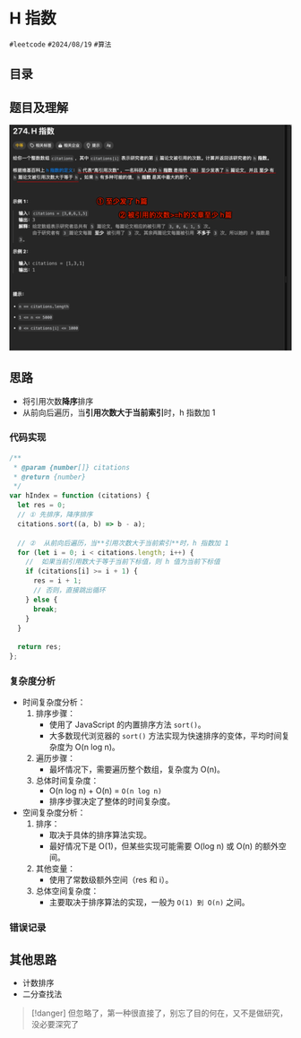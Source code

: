 
# H 指数


`#leetcode`   `#2024/08/19`  `#算法` 


## 目录
<!-- toc -->
 ## 题目及理解 

![图片&文件](./files/Pastedimage20240819065111.png)

## 思路

- 将引用次数**降序**排序
- 从前向后遍历，当**引用次数大于当前索引**时，h 指数加 1 

### 代码实现

```javascript
/**
 * @param {number[]} citations
 * @return {number}
 */
var hIndex = function (citations) {
  let res = 0;
  // ① 先排序，降序排序
  citations.sort((a, b) => b - a);

  // ②  从前向后遍历，当**引用次数大于当前索引**时，h 指数加 1 
  for (let i = 0; i < citations.length; i++) {
    //  如果当前引用数大于等于当前下标值，则 h 值为当前下标值
    if (citations[i] >= i + 1) {
      res = i + 1;
      // 否则，直接跳出循环
    } else {
      break;
    }
  }

  return res;
};

```

### 复杂度分析

- 时间复杂度分析：
	1. 排序步骤：
	    - 使用了 JavaScript 的内置排序方法 `sort()`。
	    - 大多数现代浏览器的 `sort()` 方法实现为快速排序的变体，平均时间复杂度为 O(n log n)。
	2. 遍历步骤：
	    - 最坏情况下，需要遍历整个数组，复杂度为 O(n)。
	3. 总体时间复杂度：
	    - O(n log n) + O(n) = `O(n log n)`
	    - 排序步骤决定了整体的时间复杂度。
- 空间复杂度分析：
    1. 排序：
        - 取决于具体的排序算法实现。
        - 最好情况下是 O(1)，但某些实现可能需要 O(log n) 或 O(n) 的额外空间。
    2. 其他变量：
        - 使用了常数级额外空间（res 和 i）。
    3. 总体空间复杂度：
        - 主要取决于排序算法的实现，一般为 `O(1) 到 O(n)` 之间。

### 错误记录

## 其他思路

- 计数排序
- 二分查找法

> [!danger]
> 但忽略了，第一种很直接了，别忘了目的何在，又不是做研究，没必要深究了

